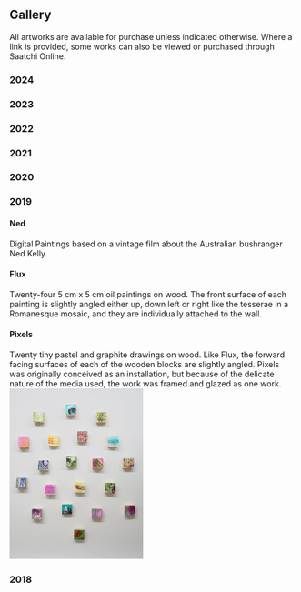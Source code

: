## Gallery
 
 
All artworks are available for purchase unless indicated otherwise. Where a link is provided, some works can also be viewed or purchased through Saatchi Online.

### 2024

<div class="gallery" id="gallery2024"  data-src="gallery2024.yml"></div>

### 2023

<div class="gallery" id="gallery2023" data-src="gallery2023.yml"></div>

### 2022

<div class="gallery" id="gallery2022" data-src="gallery2022.yml"></div>

### 2021

<div class="gallery" data-src="gallery2021.yml"></div>

### 2020

<div class="gallery" data-src="gallery2020.yml"></div>

### 2019

<div class="gallery" data-src="gallery2019.yml"></div>

#### Ned

<div class="inset">
Digital Paintings based on a vintage film about the Australian bushranger Ned Kelly. 
</div>

<div class="gallery" data-src="gallery_ned.yml"></div>

#### Flux

<div class="inset">
Twenty-four 5 cm x 5 cm oil paintings on wood. The front surface of each painting is slightly angled either up, down left or right like the tesserae in a Romanesque mosaic, and they are individually attached to the wall.
</div>

<div class="gallery" data-src="gallery_flux.yml"></div>

#### Pixels 

<div class="inset">
Twenty tiny pastel and graphite drawings on wood. Like Flux, the forward facing surfaces of each of the wooden blocks are slightly angled. Pixels was originally conceived as an installation, but because of the delicate nature of the media used, the work was framed and glazed as one work.
</div>

<img class="asyncImage" src="img/Pixels_installation_sm.jpg" alt="Pixels TBD" class="col-sm-12" />

<div class="gallery" data-src="gallery_pixels.yml"></div>

### 2018

<div class="gallery" data-src="gallery2018.yml"></div>















